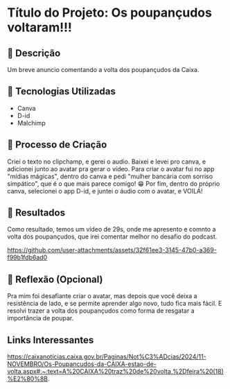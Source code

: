 # Título do Projeto: Os poupançudos voltaram!!!


## 📒 Descrição
Um breve anuncio comentando a volta dos poupançudos da Caixa. 


## 🤖 Tecnologias Utilizadas

- Canva
- D-id
- Malchimp


## 🧐 Processo de Criação

Criei o texto no clipchamp, e gerei o audio. Baixei e levei pro canva, e adicionei junto ao avatar pra gerar o vídeo. 
Para criar o avatar fui no app "mídias mágicas", dentro do canva e pedi "mulher bancária com sorriso simpático", que é o que mais parece comigo! 😁
Por fim, dentro do próprio canva, selecionei o app D-id, e juntei o áudio com o avatar, e VOILÁ!


## 🚀 Resultados

Como resultado, temos um vídeo de 29s, onde me apresento e comnto a volta dos poupançudos, que irei comentar melhor no desafio do podcast.

https://github.com/user-attachments/assets/32f61ee3-3145-47b0-a369-f99b1fdb6ad0



## 💭 Reflexão (Opcional)
Pra mim foi desafiante criar o avatar, mas depois que você deixa a resistência de lado, e se permite aprender algo novo, tudo fica mais fácil. E resolvi trazer a volta dos poupançudos como forma de resgatar a importância de poupar. 



## Links Interessantes
https://caixanoticias.caixa.gov.br/Paginas/Not%C3%ADcias/2024/11-NOVEMBRO/Os-Poupancudos-da-CAIXA-estao-de-volta.aspx#:~:text=A%20CAIXA%20traz%20de%20volta,%2Dfeira%20(18)%E2%80%8B.


